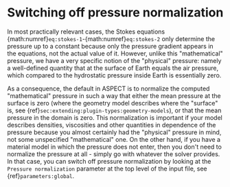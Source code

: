 # Switching off pressure normalization

In most practically relevant cases, the Stokes equations
{math:numref}`eq:stokes-1`-{math:numref}`eq:stokes-2` only determine the pressure up
to a constant because only the pressure gradient appears in the equations, not
the actual value of it. However, unlike this "mathematical"
pressure, we have a very specific notion of the "physical"
pressure: namely a well-defined quantity that at the surface of Earth equals
the air pressure, which compared to the hydrostatic pressure inside Earth is
essentially zero.

As a consequence, the default in ASPECT is to
normalize the computed "mathematical" pressure in such a way that
either the mean pressure at the surface is zero (where the geometry model
describes where the "surface" is, see
{ref}`sec:extending:plugin-types:geometry-models`), or that the mean pressure in the
domain is zero. This normalization is important if your model describes
densities, viscosities and other quantities in dependence of the pressure
because you almost certainly had the "physical" pressure
in mind, not some unspecified "mathematical" one. On the other
hand, if you have a material model in which the pressure does not enter, then
you don't need to normalize the pressure at all - simply go with
whatever the solver provides. In that case, you can switch off pressure
normalization by looking at the `Pressure normalization` parameter at the top
level of the input file, see {ref}`parameters:global`.
